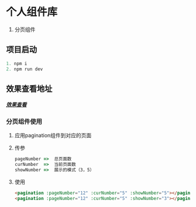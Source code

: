 # 个人组件库

1. 分页组件 

## 项目启动
```javascript
1. npm i
2. npm run dev
```
## 效果查看地址
##### [效果查看](https://huangchucai.github.io/Vue-component/dist/index.html)

### 分页组件使用

1.  应用pagination组件到对应的页面

2. 传参 

   ```javascript
   pageNumber =>  总页面数
   curNumber  =>  当前页面数
   showNumber =>  展示的模式（3，5）
   ```

3. 使用

   ```html
   <pagination :pageNumber="12" :curNumber="5" :showNumber="5"></pagination>
   <pagination :pageNumber="12" :curNumber="5" :showNumber="3"></pagination>
   ```

   ​
